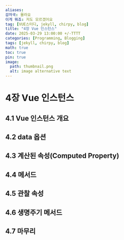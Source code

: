 ```yaml
---
aliases: 
감자국: 몰라요
이게 뭐죠: 저도 모르겠어요
tag: [VUE스터디, jekyll, chirpy, blog]
title: "4장 Vue 인스턴스"
date: 2025-03-29 13:00:00 +/-TTTT
categories: [Programming, Blogging]
tags: [jekyll, chirpy, blog]
math: true
toc: true
pin: true
image:
  path: thumbnail.png
  alt: image alternative text
---
```

# 4장 Vue 인스턴스

  

## 4.1 Vue 인스턴스 개요

  

## 4.2 data 옵션

  

## 4.3 계산된 속성(Computed Property)

  

## 4.4 메서드

  

## 4.5 관찰 속성

  

## 4.6 생명주기 메서드

  

## 4.7 마무리